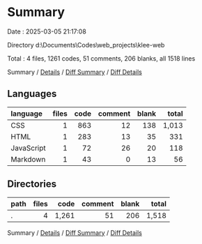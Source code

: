 # Summary

Date : 2025-03-05 21:17:08

Directory d:\\Documents\\Codes\\web_projects\\klee-web

Total : 4 files,  1261 codes, 51 comments, 206 blanks, all 1518 lines

Summary / [Details](details.md) / [Diff Summary](diff.md) / [Diff Details](diff-details.md)

## Languages
| language | files | code | comment | blank | total |
| :--- | ---: | ---: | ---: | ---: | ---: |
| CSS | 1 | 863 | 12 | 138 | 1,013 |
| HTML | 1 | 283 | 13 | 35 | 331 |
| JavaScript | 1 | 72 | 26 | 20 | 118 |
| Markdown | 1 | 43 | 0 | 13 | 56 |

## Directories
| path | files | code | comment | blank | total |
| :--- | ---: | ---: | ---: | ---: | ---: |
| . | 4 | 1,261 | 51 | 206 | 1,518 |

Summary / [Details](details.md) / [Diff Summary](diff.md) / [Diff Details](diff-details.md)